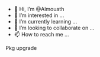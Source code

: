 - 👋 Hi, I’m @Almouath
- 👀 I’m interested in ...
- 🌱 I’m currently learning ...
- 💞️ I’m looking to collaborate on ...
- 📫 How to reach me ...

<!---
Almouath/Almouath is a ✨ special ✨ repository because its `README.md` (this file) appears on your GitHub profile.
You can click the Preview link to take a look at your changes.
--->
Pkg upgrade
